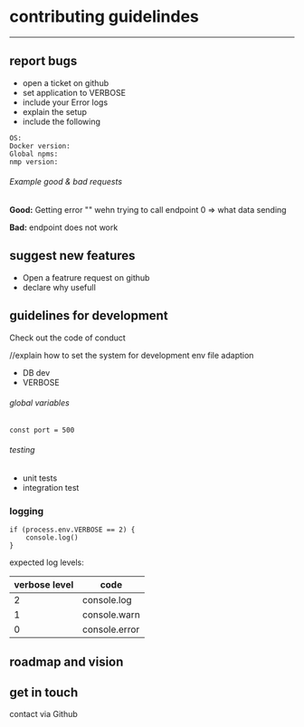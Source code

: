 # contributing guidelindes
---

## report bugs
* open a ticket on github
* set application to VERBOSE 
* include your Error logs
* explain the setup
* include the following
  
```
OS:
Docker version:
Global npms:
nmp version:
```
###### Example good & bad requests
**Good:** Getting error "" wehn trying to call endpoint
 0 => what data sending

**Bad:** endpoint does not work

## suggest new features
* Open a featrure request on github
* declare why usefull

## guidelines for development
Check out the code of conduct

//explain how to set the system for development 
env file adaption
  * DB dev 
  * VERBOSE

###### global variables
```
const port = 500
```

###### testing
+ unit tests
+ integration test

### logging
```
if (process.env.VERBOSE == 2) {
    console.log()
}
```
expected log levels:

| verbose level | code | 
|---|---|
|2| console.log|
|1| console.warn|
|0| console.error|

## roadmap and vision  

## get in touch
contact via Github